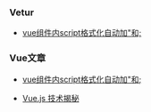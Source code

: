 ### Vetur

* [vue组件内script格式化自动加"和;](https://github.com/vuejs/vetur/issues/483)

### 

### Vue文章

* [vue组件内script格式化自动加"和;](https://github.com/vuejs/vetur/issues/483)

* [Vue.js 技术揭秘](https://ustbhuangyi.github.io/vue-analysis/)



